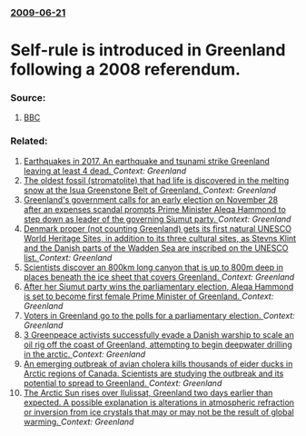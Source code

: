 ### [2009-06-21](/news/2009/06/21/index.md)

#  Self-rule is introduced in Greenland following a 2008 referendum. 




### Source:

1. [BBC](http://news.bbc.co.uk/1/hi/world/europe/8111292.stm)

### Related:

1. [Earthquakes in 2017. An earthquake and tsunami strike Greenland leaving at least 4 dead. ](/news/2017/06/18/earthquakes-in-2017-an-earthquake-and-tsunami-strike-greenland-leaving-at-least-4-dead.md) _Context: Greenland_
2. [The oldest fossil (stromatolite) that had life is discovered in the melting snow at the Isua Greenstone Belt of Greenland. ](/news/2016/08/31/the-oldest-fossil-stromatolite-that-had-life-is-discovered-in-the-melting-snow-at-the-isua-greenstone-belt-of-greenland.md) _Context: Greenland_
3. [Greenland's government calls for an early election on November 28 after an expenses scandal prompts Prime Minister Aleqa Hammond to step down as leader of the governing Siumut party. ](/news/2014/10/1/greenland-s-government-calls-for-an-early-election-on-november-28-after-an-expenses-scandal-prompts-prime-minister-aleqa-hammond-to-step-dow.md) _Context: Greenland_
4. [Denmark proper (not counting Greenland) gets its first natural UNESCO World Heritage Sites, in addition to its three cultural sites, as Stevns Klint and the Danish parts of the Wadden Sea are inscribed on the UNESCO list. ](/news/2014/06/23/denmark-proper-not-counting-greenland-gets-its-first-natural-unesco-world-heritage-sites-in-addition-to-its-three-cultural-sites-as-stev.md) _Context: Greenland_
5. [Scientists discover an 800km long canyon that is up to 800m deep in places beneath the ice sheet that covers Greenland. ](/news/2013/08/30/scientists-discover-an-800km-long-canyon-that-is-up-to-800m-deep-in-places-beneath-the-ice-sheet-that-covers-greenland.md) _Context: Greenland_
6. [After her Siumut party wins the parliamentary election, Aleqa Hammond is set to become first female Prime Minister of Greenland. ](/news/2013/03/13/after-her-siumut-party-wins-the-parliamentary-election-aleqa-hammond-is-set-to-become-first-female-prime-minister-of-greenland.md) _Context: Greenland_
7. [Voters in Greenland go to the polls for a parliamentary election. ](/news/2013/03/12/voters-in-greenland-go-to-the-polls-for-a-parliamentary-election.md) _Context: Greenland_
8. [3 Greenpeace activists successfully evade a Danish warship to scale an oil rig off the coast of Greenland, attempting to begin deepwater drilling in the arctic. ](/news/2011/05/29/3-greenpeace-activists-successfully-evade-a-danish-warship-to-scale-an-oil-rig-off-the-coast-of-greenland-attempting-to-begin-deepwater-dri.md) _Context: Greenland_
9. [An emerging outbreak of avian cholera kills thousands of eider ducks in Arctic regions of Canada. Scientists are studying the outbreak and its potential to spread to Greenland. ](/news/2011/01/24/an-emerging-outbreak-of-avian-cholera-kills-thousands-of-eider-ducks-in-arctic-regions-of-canada-scientists-are-studying-the-outbreak-and-i.md) _Context: Greenland_
10. [The Arctic Sun rises over Ilulissat, Greenland two days earlier than expected. A possible explanation is alterations in atmospheric refraction or inversion from ice crystals that may or may not be the result of global warming. ](/news/2011/01/11/the-arctic-sun-rises-over-ilulissat-greenland-two-days-earlier-than-expected-a-possible-explanation-is-alterations-in-atmospheric-refracti.md) _Context: Greenland_
